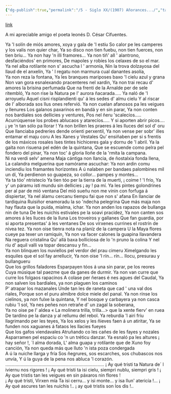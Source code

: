 ```yaml
---
{"dg-publish":true,"permalink":"/5 - Siglo XX/(1907) Añorances.../","tags":["central","Daniel_Albuerne","escrito","Santo_Adriano","a1907","Siglo_20","poema"]}
---
```


[link](https://asturies.com/cavedaynava/anorances.txt)

A mi apreciable amigo el poeta leonés D. César Cifuentes.

Ya 'l solín de miós amores, xoya y gala de 'I estíu 
So calor pe les camperes y los valis non quier char,
Ya so disco non tien fuebu, non tien fuerces, non tien bríu... 
Ya non hay 'n illi framores...
Ya non tiñ' all ' alantrono, desfaciéndos' en primores, 
De mapoles y robíes los celaxes de so el mar.
Ya nel alba rotilante non s' ascucha l ' armonía, 
Nin la trova dolzayosa del llaud de el anxelín, 
Ya ' l regatu non marmura cual danantes asolía,  
Ya non reza la fontana, 
Ya les branques mariposes baxo 'l cielu azul y grana 
Non van gora esnalexando pracenteres nel xardin,
Ya non trai recau d' amores la brisina perfumada
Que na frenti de la Arnalde per de sele ritembló,
Ya non rise la Natura pe l' aurora ñacarada…..
Ya naló de 'l arroyuelu
Aquel cisni risplandienti qu' á les sedes d' almu cielu
Y al riscar de l' alborada sos llus ones refervió.
Ya non cuelan afanosos pa les veigues y llenures
Los galanos paxarinos en bandá y en sin parar,
Ya non conten nos bardiales sos dellicies y ventures,
Pos nel ñeru 'scalecíos…..
Acurrúquense los probes ablucaos y atarecíos…..
Y si aporten abrir picos…. ¡ ye 'n tan sólo pa llorar !
Ya non brillen les praeres á les lluces del sol d' oru
Que llanciaba pedreríes dende orienti perxentil,
Ya non vense per sobr' illes entamar el maju coru
A les Xanes y Vestales 
Qu' ensiñaben per si s frentis de los máxicos rosales
Ises tintes hichiceres gala y dornu de 'l abril.
Ya la gaita non risuena pel edén de la quintana,
Que se escuende como pelra pel fondero del pinar, 
Ya non toc' á gloria lloñe de la 'rmita la campana.  
Ni na verdi selv' amena 
Maja cántiga non llancia, de ñostalxia fonda llena,
La calandra melguerina que namórame ascuchar:
Ya non ardin comu inciendiu los framantes horizontes
A ú nalaben per bandaes palombines mil un dí, 
Ya perdienon so guapeza, so collor... pampes y montes...  
Ya ta tóo' ntristecío 
Ya tien tóo per la tierra de la muerti, ¡ coime ! 'l frío,
Ya y' un páramu isti mundu sin dellicies ¡ ay ! pa mí.
Ya les pintes golondrines per al par de mió ventana
Del mió sueñu non me vinin con forfuga á dispiertar, 
Ya nel álamu cercanu tiempu fai que non s' afana
En llanciar de tardiquina
Ruisiñor enamoradu la so 'ndecha pelegrina
Que más maja non hay flauta que la puida, mialma, ichar.
Ya non anden los rapazos de bullanga nin de tuna
De les nuichis estivales pe la soavi pracidez,
Ya non canten sos amores á les lluces de la lluna 
Los troveiros y gallanes 
Que fan guardia, por si aporta presentas' á les ventanes 
De sos vírxenes currines el rostrín de nívea tez.
Ya non oise tienra nota na planíz de la campera
U la Maya flores cueye pa texer un ramiquín, 
Ya non va facer calones la guapina llavandera  
Na reguera cristalina 
Qu' allá baxa bolliciosa de lo 'n pruno la colina 
Y nel ríu d' aquil valli va topar descansu y fin...  
Ya non blinquen los nuviellos pel verdor del prau cimeru 
Ximelgando les esquiles que el sol fay arrellucir, 
Ya non oise 'I rín... rín... Ilocu, presurau y bullangueru  
Que los grillos faladores 
Esparpayen tóos á una sin parar, pe los reores
Cuya músique tal paezme que da ganes de durmir.
Ya non van curre que curre los folgaos rapacinos
A colase per ñeraes é nes agues del Caudal, 
Ya non salven los bardiales, ya non plaguen los caminos  
P' atrapar los mazanales 
Unde tan les de raneta que cad ' una val dos riales,
Porque son el puru almibre dolce miele del panal.
Ya non rínse los cielinos, ya non fulxe la quintana,
Y nel bosque y carbayera ya non casca rubiu 'l sol,
Ya nes peñes non retrañe d' un zagal la soberana,  
Ya no oise pe I' aldea 
« La molinera trilla, trilla...> que la xente fierv' en ruea
De tardino pe la danza y al rellumu del rebol.
Ya reburdia 'l airi fríu llagrimando per les teyes,
Ya los xelos y les ñieves faen á un atiritar, 
Ya se funden nos xaguanes á fataos les llacies fueyes  
Que los gafos viendavales 
Atruñando co les cañes de les fayes y nozales
Asparramen pel espaciu co 'n un tréticu danzar.
Ya esnaló pa les altures ¡ hay señor !, ´l alma dorada,
L' alma guapa y rotilante que de Xuno foy canción, 
Ya non queda más que lluto 'n ista poza condergada  
A ú la nuiche llarga y fría 
Sos ñegrures, sos escarches, sos chubascos nos unvía,
Y ú la guya de la pena nos abluca 'l corazón.
…………………………………………………………………..
¡ Ay qué tristi ta Natura de´ l iviernu nos rigores ! 
¡ Ay qué tristi ta isi cielu, siempri nublu, siempri gris ! 
¡ Ay que tristis tan les veigues en sin páxaros nin flores !  
¡ Ay qué tristi, Virxen mía 
Ta isi cerru... y isi monte... y isa llun' atericía !... 
¡ Ay qué ascures tan les nuichis !.. ¡ ay qué tristis son los dis !..